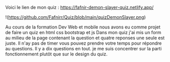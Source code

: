 Voici le lien de mon quiz : https://fafnir-demon-slayer-quiz.netlify.app/

!(https://github.com/Fafnirr/Quiz/blob/main/quizDemonSlayer.png)

Au cours de la formation Dev Web et mobile nous avons eu comme projet de faire un quiz en html css bootstrap et js 
Dans mon quiz j'ai mis un form au milieu de la page contenant la question et quatre reponses une seule est juste.
Il n'ay pas de timer vous pouvez prendre votre temps pour répondre au questions.
Il y a dix questions en tout.
je me suis concentrer sur la parti fonctionnement plutôt que sur le design du quiz.
